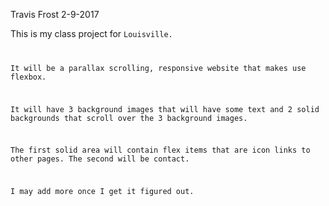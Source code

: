 Travis Frost
2-9-2017

This is my class project for <code>Louisville.

It will be a parallax scrolling, responsive website that makes use flexbox.

It will have 3 background images that will have some text and 2 solid backgrounds that scroll over the 3 background images.

The first solid area will contain flex items that are icon links to other pages.
The second will be contact.  

I may add more once I get it figured out.  
